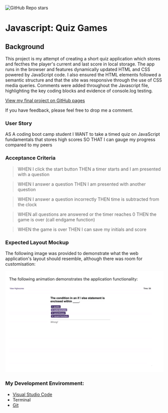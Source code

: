 ![GitHub Repo stars](https://img.shields.io/github/stars/rubybassi?style=social)

# Javascript: Quiz Games

## Background

This project is my attempt of creating a short quiz application which stores and fecthes the player's current and last score in local storage. The app runs in the browser and features dynamically updated HTML and CSS powered by JavaScript code. I also ensured the HTML elements followed a semantic structure and that the site was responsive through the use of CSS media queries. Comments were added throughout the Javascript file, highlighting the key coding blocks and evidence of console.log testing. 

[View my final project on GitHub pages](https://rubybassi.github.io/know-your-coding-facts-quiz/)

If you have feedback, please feel free to drop me a comment.

### User Story

AS A coding boot camp student
I WANT to take a timed quiz on JavaScript fundamentals that stores high scores
SO THAT I can gauge my progress compared to my peers

### Acceptance Criteria

> WHEN I click the start button
> THEN a timer starts and I am presented with a question

> WHEN I answer a question 
> THEN I am presented with another question

> WHEN I answer a question incorrectly 
> THEN time is subtracted from the clock

> WHEN all questions are answered or the timer reaches 0 
> THEN the game is over (call endgame function)

> WHEN the game is over
> THEN I can save my initials and score 


### Expected Layout Mockup

The following image was provided to demonstrate what the web application's layout should resemble, although there was room for customisation:

![End Game Mock Up](assets/images/mockup.png)

### My Development Enviromment:
* [Visual Studio Code](https://code.visualstudio.com/)
* Terminal
* [Git](https://git-scm.com/book/en/v2/Getting-Started-Installing-Git)